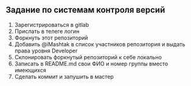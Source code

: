 ## Задание по системам контроля версий

1. Зарегистрироваться в gitlab
1. Прислать в телеге логин
1. Форкнуть этот репозиторий
1. Добавить @iMashtak в список участников репозитория и выдать права уровня Developer
1. Склонировать форкнутый репозиторий к себе локально
1. Записать в README.md свои ФИО и номер группы вместо имеющихся
1. Сделать коммит и запушить в мастер
